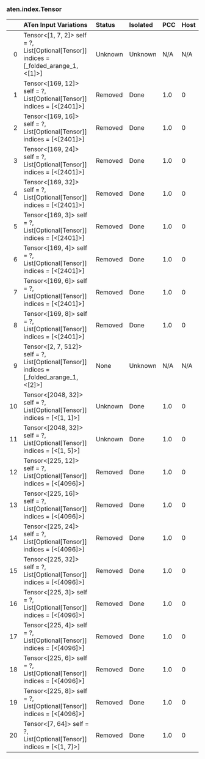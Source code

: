 ### aten.index.Tensor
|    | ATen Input Variations                                                                       | Status   | Isolated   | PCC   | Host   |
|---:|:--------------------------------------------------------------------------------------------|:---------|:-----------|:------|:-------|
|  0 | Tensor<[1, 7, 2]> self = ?,<br>List[Optional[Tensor]] indices = [_folded_arange_1, <[1]>]   | Unknown  | Unknown    | N/A   | N/A    |
|  1 | Tensor<[169, 12]> self = ?,<br>List[Optional[Tensor]] indices = [<[2401]>]                  | Removed  | Done       | 1.0   | 0      |
|  2 | Tensor<[169, 16]> self = ?,<br>List[Optional[Tensor]] indices = [<[2401]>]                  | Removed  | Done       | 1.0   | 0      |
|  3 | Tensor<[169, 24]> self = ?,<br>List[Optional[Tensor]] indices = [<[2401]>]                  | Removed  | Done       | 1.0   | 0      |
|  4 | Tensor<[169, 32]> self = ?,<br>List[Optional[Tensor]] indices = [<[2401]>]                  | Removed  | Done       | 1.0   | 0      |
|  5 | Tensor<[169, 3]> self = ?,<br>List[Optional[Tensor]] indices = [<[2401]>]                   | Removed  | Done       | 1.0   | 0      |
|  6 | Tensor<[169, 4]> self = ?,<br>List[Optional[Tensor]] indices = [<[2401]>]                   | Removed  | Done       | 1.0   | 0      |
|  7 | Tensor<[169, 6]> self = ?,<br>List[Optional[Tensor]] indices = [<[2401]>]                   | Removed  | Done       | 1.0   | 0      |
|  8 | Tensor<[169, 8]> self = ?,<br>List[Optional[Tensor]] indices = [<[2401]>]                   | Removed  | Done       | 1.0   | 0      |
|  9 | Tensor<[2, 7, 512]> self = ?,<br>List[Optional[Tensor]] indices = [_folded_arange_1, <[2]>] | None     | Unknown    | N/A   | N/A    |
| 10 | Tensor<[2048, 32]> self = ?,<br>List[Optional[Tensor]] indices = [<[1, 1]>]                 | Unknown  | Done       | 1.0   | 0      |
| 11 | Tensor<[2048, 32]> self = ?,<br>List[Optional[Tensor]] indices = [<[1, 5]>]                 | Unknown  | Done       | 1.0   | 0      |
| 12 | Tensor<[225, 12]> self = ?,<br>List[Optional[Tensor]] indices = [<[4096]>]                  | Removed  | Done       | 1.0   | 0      |
| 13 | Tensor<[225, 16]> self = ?,<br>List[Optional[Tensor]] indices = [<[4096]>]                  | Removed  | Done       | 1.0   | 0      |
| 14 | Tensor<[225, 24]> self = ?,<br>List[Optional[Tensor]] indices = [<[4096]>]                  | Removed  | Done       | 1.0   | 0      |
| 15 | Tensor<[225, 32]> self = ?,<br>List[Optional[Tensor]] indices = [<[4096]>]                  | Removed  | Done       | 1.0   | 0      |
| 16 | Tensor<[225, 3]> self = ?,<br>List[Optional[Tensor]] indices = [<[4096]>]                   | Removed  | Done       | 1.0   | 0      |
| 17 | Tensor<[225, 4]> self = ?,<br>List[Optional[Tensor]] indices = [<[4096]>]                   | Removed  | Done       | 1.0   | 0      |
| 18 | Tensor<[225, 6]> self = ?,<br>List[Optional[Tensor]] indices = [<[4096]>]                   | Removed  | Done       | 1.0   | 0      |
| 19 | Tensor<[225, 8]> self = ?,<br>List[Optional[Tensor]] indices = [<[4096]>]                   | Removed  | Done       | 1.0   | 0      |
| 20 | Tensor<[7, 64]> self = ?,<br>List[Optional[Tensor]] indices = [<[1, 7]>]                    | Removed  | Done       | 1.0   | 0      |

